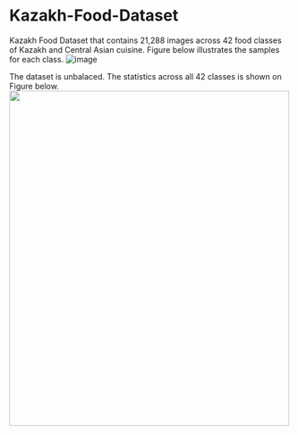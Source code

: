 # Kazakh-Food-Dataset
Kazakh Food Dataset that contains 21,288 images across 42 food classes of Kazakh and Central Asian cuisine. 
Figure below illustrates the samples for each class. 
![image](https://github.com/IS2AI/Kazakh-Food-Dataset/blob/main/figures/samples.png)

The dataset is unbalaced. The statistics across all 42 classes is shown on Figure below.
<img src="https://github.com/IS2AI/Kazakh-Food-Dataset/blob/main/figures/stats_plot.png" width="500" height="600">
